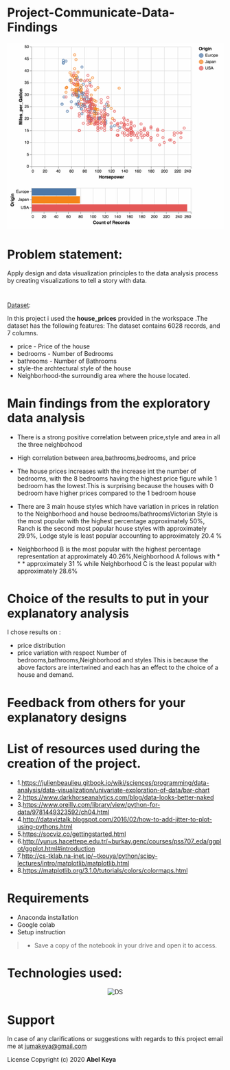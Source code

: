 # Project-Communicate-Data-Findings
  
 ![G1](G2.gif) 
 
# Problem statement:
Apply design and data visualization principles to the data analysis process by creating visualizations to tell a story with data.

#
[Dataset](https://github.com/abel-keya/Project-Communicate-Data-Findings/blob/master/house_prices.csv):

In this project i used the **house_prices** provided in the workspace .The dataset has the following features:
The dataset contains 6028 records, and 7 columns.
 
* price - Price of the house
* bedrooms - Number of Bedrooms
* bathrooms - Number of Bathrooms
* style-the archtectural style of the house
* Neighborhood-the surroundig area where the house located.

# Main findings from the exploratory data analysis
* There is a strong positive correlation between price,style and area in all the three neighbohood 
* High correlation between area,bathrooms,bedrooms, and price
* The house prices increases with the increase int the number of bedrooms, with the 8 bedrooms having the highest price figure while 1 bedroom has the lowest.This is surprising because the houses with 0 bedroom have higher prices compared to the 1 bedroom house
* There are 3 main house styles which have variation in prices in relation to the Neighborhood and house bedrooms/bathroomsVictorian Style is the most popular with the highest percentage approximately 50%, Ranch is the second most popular house styles with approximately 29.9%, Lodge style is least popular accounting to approximately 20.4 %

* Neighborhood B is the most popular with the highest percentage representation at approximately 40.26%,Neighborhood A follows with * * * approximately 31 % while Neighborhood C is the least popular with approximately 28.6%

# Choice of the results to put in your explanatory analysis


I chose  results on :
* price distribution
* price variation with respect Number of bedrooms,bathrooms,Neighborhood and styles
This is because the above factors are intertwined and each has an effect to the choice of a house and demand.


# Feedback from others for your explanatory designs



# List of resources used during the creation of the project.

* 1.https://julienbeaulieu.gitbook.io/wiki/sciences/programming/data-analysis/data-visualization/univariate-exploration-of-data/bar-chart
* 2.https://www.darkhorseanalytics.com/blog/data-looks-better-naked
* 3.https://www.oreilly.com/library/view/python-for-data/9781449323592/ch04.html
* 4.http://dataviztalk.blogspot.com/2016/02/how-to-add-jitter-to-plot-using-pythons.html
* 5.https://socviz.co/gettingstarted.html
* 6.http://yunus.hacettepe.edu.tr/~burkay.genc/courses/pss707_eda/ggplot/ggplot.html#introduction
* 7.http://cs-tklab.na-inet.jp/~tkouya/python/scipy-lectures/intro/matplotlib/matplotlib.html
* 8.https://matplotlib.org/3.1.0/tutorials/colors/colormaps.html

# Requirements
* Anaconda installation
* Google colab
* Setup instruction
> * Save a copy of the notebook in your drive and open it to access.

<p align="center">
   
   # Technologies used:
   
 <p align="center"> 
   
  <img   src="https://github.com/abel-keya/week8_IP_Abel_Keya_Nairobi-Hospital-conducted-a-clinical-camp-to-test-for-hypothyroidism/blob/master/tech3.jpg" width="550" height="300"  alt="DS" title="Requirements" />
 
</p>

# Support
In case of any clarifications or suggestions with regards to this project email me at jumakeya@gmail.com

License
Copyright (c) 2020 **Abel Keya**
